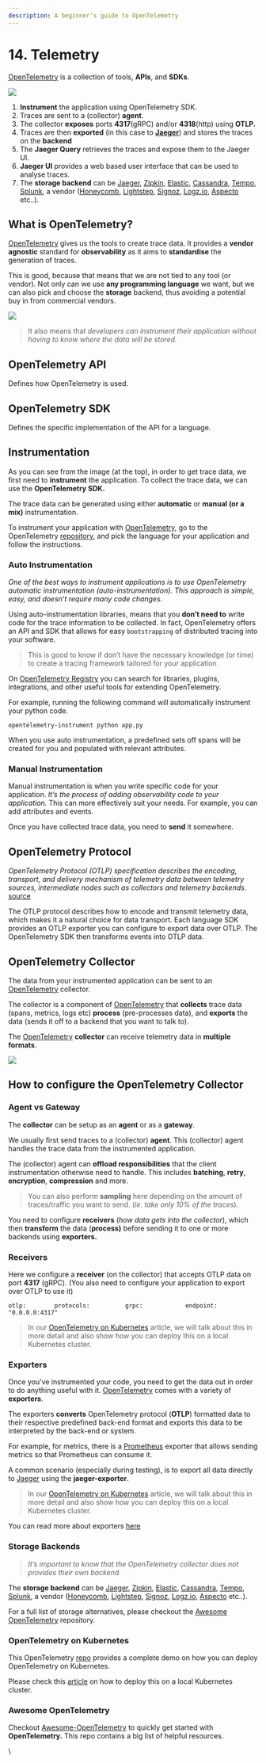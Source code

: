```yaml
---
description: A beginner’s guide to OpenTelemetry
---
```


# 14. Telemetry

[OpenTelemetry](https://opentelemetry.io/) is a collection of tools, **APIs**, and **SDKs**.

![](https://miro.medium.com/max/1400/1\*opvCYIil8JKsovfpDJ1-\_Q.png)

1. **Instrument** the application using OpenTelemetry SDK.
2. Traces are sent to a (collector) **agent**.
3. The collector **exposes** ports **4317**(gRPC) and/or **4318**(http) using **OTLP.**
4. Traces are then **exported** (in this case to [**Jaeger**](https://www.jaegertracing.io/)) and stores the traces on the **backend**
5. The **Jaeger Query** retrieves the traces and expose them to the Jaeger UI.
6. **Jaeger UI** provides a web based user interface that can be used to analyse traces.
7. The **storage backend** can be [Jaeger](https://www.jaegertracing.io/), [Zipkin](https://zipkin.io/), [Elastic](https://www.elastic.co/), [Cassandra](https://cassandra.apache.org/\_/index.html), [Tempo](https://grafana.com/oss/tempo/), [Splunk](https://www.splunk.com/), a vendor ([Honeycomb](https://www.honeycomb.io/), [Lightstep](https://lightstep.com/), [Signoz](https://signoz.io/), [Logz.io](https://logz.io/), [Aspecto](https://www.aspecto.io/) etc..).

## What is OpenTelemetry? <a href="#506e" id="506e"></a>

[OpenTelemetry](https://opentelemetry.io/) gives us the tools to create trace data. It provides a **vendor agnostic** standard for **observability** as it aims to **standardise** the generation of traces.

This is good, because that means that we are not tied to any tool (or vendor). Not only can we use **any programming language** we want, but we can also pick and choose the **storage** backend, thus avoiding a potential buy in from commercial vendors.

![](https://miro.medium.com/max/1400/1\*DWwpwhcgTdwLncbxk5xEFg.png)

> It also means that _developers can instrument their application without having to know where the data will be stored._

## OpenTelemetry API <a href="#8d11" id="8d11"></a>

Defines how OpenTelemetry is used.

## OpenTelemetry SDK <a href="#3ce5" id="3ce5"></a>

Defines the specific implementation of the API for a language.

## Instrumentation <a href="#d4a6" id="d4a6"></a>

As you can see from the image (at the top), in order to get trace data, we first need to **instrument** the application. To collect the trace data, we can use the **OpenTelemetry SDK.**

The trace data can be generated using either **automatic** or **manual (**or a mix**)** instrumentation.

To instrument your application with [OpenTelemetry](https://opentelemetry.io/), go to the OpenTelemetry [repository](https://github.com/open-telemetry), and pick the language for your application and follow the instructions.

### Auto Instrumentation <a href="#2019" id="2019"></a>

_One of the best ways to instrument applications is to use OpenTelemetry automatic instrumentation (auto-instrumentation). This approach is simple, easy, and doesn’t require many code changes._

Using auto-instrumentation libraries, means that you **don’t need to** write code for the trace information to be collected. ​ ​In fact, OpenTelemetry offers an API and SDK that allows for easy `bootstrapping` of distributed tracing into your software.

> This is good to know if don’t have the necessary knowledge (or time) to create a tracing framework tailored for your application.

On [OpenTelemetry Registry](https://opentelemetry.io/registry/) you can search for libraries, plugins, integrations, and other useful tools for extending OpenTelemetry.

For example, running the following command will automatically instrument your python code.

`opentelemetry-instrument python app.py`

When you use auto instrumentation, a predefined sets off spans will be created for you and populated with relevant attributes.

### Manual Instrumentation <a href="#1e25" id="1e25"></a>

Manual instrumentation is when you write specific code for your application. _It’s the process of adding observability code to your application._ This can more effectively suit your needs. For example, you can add attributes and events.

Once you have collected trace data, you need to **send** it somewhere.

## OpenTelemetry Protocol <a href="#f670" id="f670"></a>

_OpenTelemetry Protocol (OTLP) specification describes the encoding, transport, and delivery mechanism of telemetry data between telemetry sources, intermediate nodes such as collectors and telemetry backends._ [source](https://github.com/open-telemetry/opentelemetry-specification/blob/main/specification/protocol/otlp.md)

The OTLP protocol describes how to encode and transmit telemetry data, which makes it a natural choice for data transport. Each language SDK provides an OTLP exporter you can configure to export data over OTLP. The OpenTelemetry SDK then transforms events into OTLP data.

## OpenTelemetry Collector <a href="#625f" id="625f"></a>

The data from your instrumented application can be sent to an [OpenTelemetry](https://opentelemetry.io/) collector.

The collector is a component of [OpenTelemetry](https://opentelemetry.io/) that **collects** trace data (spans, metrics, logs etc) **process** (pre-processes data), and **exports** the data (sends it off to a backend that you want to talk to).

The [OpenTelemetry](https://opentelemetry.io/) **collector** can receive telemetry data in **multiple formats**.

![](https://miro.medium.com/max/1400/1\*URG4HcnNLpxs3fhxEY4Oew.png)

## How to configure the OpenTelemetry Collector <a href="#1199" id="1199"></a>

### Agent vs Gateway <a href="#08cb" id="08cb"></a>

The **collector** can be setup as an **agent** or as a **gateway**.

We usually first send traces to a (collector) **agent**. This (collector) agent handles the trace data from the instrumented application.

The (collector) agent can **offload responsibilities** that the client instrumentation otherwise need to handle. This includes **batching**, **retry**, **encryption**, **compression** and more.

> You can also perform **sampling** here depending on the amount of traces/traffic you want to send. (_ie. take only 10% of the traces_).

You need to configure **receivers** (_how data gets into the collector_), which then **transform** the data (**process)** before sending it to one or more backends using **exporters.**

### Receivers <a href="#6477" id="6477"></a>

Here we configure a **receiver** (on the collector) that accepts OTLP data on port **4317** (gRPC). (You also need to configure your application to export over OTLP to use it)

```
otlp:        protocols:          grpc:            endpoint: "0.0.0.0:4317"
```

> In our [OpenTelemetry on Kubernetes](https://medium.com/@magstherdev/opentelemetry-on-kubernetes-c167f024b35f) article, we will talk about this in more detail and also show how you can deploy this on a local Kubernetes cluster.

### Exporters <a href="#5138" id="5138"></a>

Once you’ve instrumented your code, you need to get the data out in order to do anything useful with it. [OpenTelemetry](https://opentelemetry.io/) comes with a variety of **exporters**.

The exporters **converts** OpenTelemetry protocol (**OTLP**) formatted data to their respective predefined back-end format and exports this data to be interpreted by the back-end or system.

For example, for metrics, there is a [Prometheus](https://opentelemetry.io/docs/instrumentation/js/exporters/#prometheus) exporter that allows sending metrics so that Prometheus can consume it.

A common scenario (especially during testing), is to export all data directly to [Jaeger](https://www.jaegertracing.io/) using the **jaeger-exporter**.

> In our [OpenTelemetry on Kubernetes](https://medium.com/@magstherdev/opentelemetry-on-kubernetes-c167f024b35f) article, we will talk about this in more detail and also show how you can deploy this on a local Kubernetes cluster.

You can read more about exporters [here](https://opentelemetry.io/docs/instrumentation/js/exporters/)

### Storage Backends <a href="#25b5" id="25b5"></a>

> _It’s important to know that the OpenTelemetry collector does not provides their own backend._

The **storage backend** can be [Jaeger](https://www.jaegertracing.io/), [Zipkin](https://zipkin.io/), [Elastic](https://www.elastic.co/), [Cassandra](https://cassandra.apache.org/\_/index.html), [Tempo](https://grafana.com/oss/tempo/), [Splunk](https://www.splunk.com/), a vendor ([Honeycomb](https://www.honeycomb.io/), [Lightstep](https://lightstep.com/), [Signoz](https://signoz.io/), [Logz.io](https://logz.io/), [Aspecto](https://www.aspecto.io/) etc..).

For a full list of storage alternatives, please checkout the [Awesome OpenTelemetry](https://github.com/magsther/awesome-opentelemetry#storage) repository.

### OpenTelemetry on Kubernetes <a href="#f4a9" id="f4a9"></a>

This OpenTelemetry [repo](https://github.com/open-telemetry/opentelemetry-go/tree/main/example/otel-collector) provides a complete demo on how you can deploy OpenTelemetry on Kubernetes.

Please check this [article](https://medium.com/@magstherdev/opentelemetry-on-kubernetes-c167f024b35f) on how to deploy this on a local Kubernetes cluster.

### Awesome OpenTelemetry <a href="#247b" id="247b"></a>

Checkout [Awesome-OpenTelemetry](https://github.com/magsther/awesome-opentelemetry) to quickly get started with **OpenTelemetry.** This repo contains a big list of helpful resources.

\
